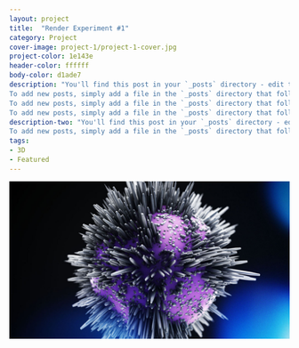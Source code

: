 ```yaml
---
layout: project
title:  "Render Experiment #1"
category: Project
cover-image: project-1/project-1-cover.jpg
project-color: 1e143e
header-color: ffffff
body-color: d1ade7
description: "You'll find this post in your `_posts` directory - edit this post and re-build (or run with the `-w` switch) to see your changes!
To add new posts, simply add a file in the `_posts` directory that follows the convention: YYYY-MM-DD-name-of-post.ext.You'll find this post in your `_posts` directory - edit this post and re-build (or run with the `-w` switch) to see your changes!
To add new posts, simply add a file in the `_posts` directory that follows the convention: YYYY-MM-DD-name-of-post.ext.You'll find this post in your `_posts` directory - edit this post and re-build (or run with the `-w` switch) to see your changes!
To add new posts, simply add a file in the `_posts` directory that follows the convention: YYYY-MM-DD-name-of-post.ext."
description-two: "You'll find this post in your `_posts` directory - edit this post and re-build (or run with the `-w` switch) to see your changes!
To add new posts, simply add a file in the `_posts` directory that follows the convention: YYYY-MM-DD-name-of-post.ext.You'll find this post in your `_posts` directory - edit this post and re-build (or run with the `-w`."
tags:
- 3D
- Featured
---
```


<div><img src="/img/projects/project-1/project-1-cover.jpg" /></div>
